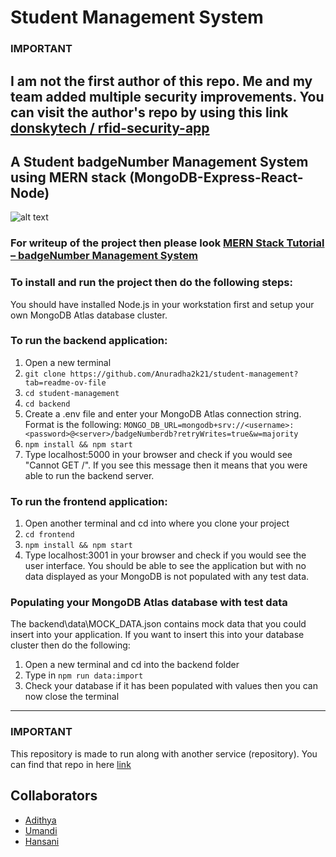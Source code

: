 # Student Management System
### IMPORTANT
I am not the first author of this repo. Me and my team added multiple security improvements. You can visit the author's repo by using this link
[donskytech
/
rfid-security-app](https://github.com/donskytech/rfid-security-app?tab=Apache-2.0-1-ov-file)
---
## A Student badgeNumber Management System using MERN stack (MongoDB-Express-React-Node)  


![alt text](https://user-images.githubusercontent.com/69466026/198886526-62aa9cf4-9613-4391-80c1-e00f466aeacf.PNG "badgeNumber Security Application")

### For writeup of the project then please look [MERN Stack Tutorial – badgeNumber Management System](https://www.donskytech.com/mern-stack-tutorial-badgeNumber-management-system/)    

### To install and run the project then do the following steps:  
You should have installed Node.js in your workstation first and setup your own MongoDB Atlas database cluster.

### To run the backend application:  
1. Open a new terminal
2. ```git clone https://github.com/Anuradha2k21/student-management?tab=readme-ov-file```  
3. ```cd student-management```  
4. ```cd backend```  
5. Create a .env file and enter your MongoDB Atlas connection string.  
Format is the following: ```MONGO_DB_URL=mongodb+srv://<username>:<password>@<server>/badgeNumberdb?retryWrites=true&w=majority```
6. ```npm install && npm start```  
7. Type localhost:5000 in your browser and check if you would see "Cannot GET /".  If you see this message then it means that you were able to run the backend server.  

### To run the frontend application:  
1.  Open another terminal and cd into where you clone your project  
2.  ```cd frontend```  
3.  ```npm install && npm start```  
3.  Type localhost:3001 in your browser and check if you would see the user interface.  You should be able to see the application but with no data displayed as your MongoDB is not populated with any test data.  

### Populating your MongoDB Atlas database with test data
The backend\data\MOCK_DATA.json contains mock data that you could insert into your application.  If you want to insert this into your database cluster then do the
following:

1.  Open a new terminal and cd into the backend folder
2.  Type in ```npm run data:import```  
3.  Check your database if it has been populated with values then you can now close the terminal
---
### IMPORTANT
This repository is made to run along with another service (repository). You can find that repo in here [link](https://github.com/Anuradha2k21/Sign-in_and_Sign-up)

## Collaborators

- [Adithya](https://github.com/adithya-yashodhi?query=anuradhasanjaya2024%40gmail.com)
- [Umandi](https://github.com/ThisaruUmandi)
- [Hansani](https://github.com/Samudi1234)